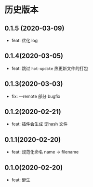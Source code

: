 # 历史版本
## 0.1.5 (2020-03-09)
* feat: 优化 log

## 0.1.4(2020-03-05)
* feat: 跳过 `hot-update` 热更新文件的打包
## 0.1.3(2020-03-03)
* fix: --remote 部分 bugfix

## 0.1.2(2020-02-21)
* feat: 插件会生成 无hash 文件

## 0.1.1(2020-02-20)
* feat: 规范化命名 name -> filename

## 0.1.0(2020-02-20)
* feat: 诞生